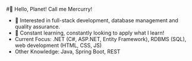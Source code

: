 #👋 Hello, Planet! Call me Mercurry!

- 👀 Interested in full-stack development, database management and quality assurance.
- 🌱 Constant learning, constantly looking to apply what I learn!
- Current Focus: .NET (C#, ASP.NET, Entity Framework), RDBMS (SQL), web development (HTML, CSS, JS)
- Other Knowledge: Java, Spring Boot, REST

<!---
MercurrianAccel/MercurrianAccel is a ✨ special ✨ repository because its `README.md` (this file) appears on your GitHub profile.
You can click the Preview link to take a look at your changes.
--->
